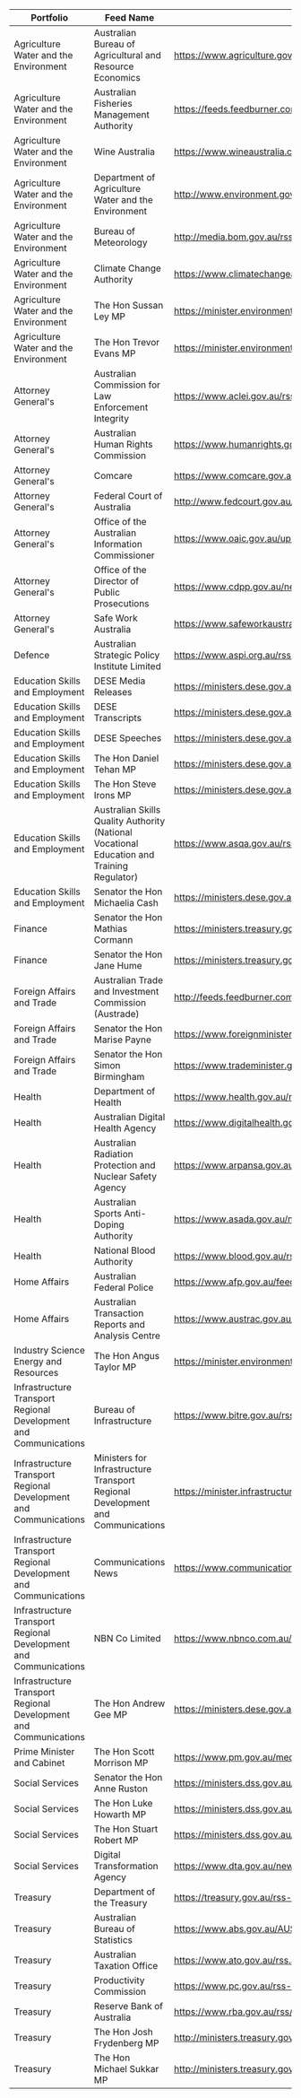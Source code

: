 | Portfolio                                                        | Feed Name                                                                                  | Feed URL                                                                                           |
| ---------------------------------------------------------------- | ------------------------------------------------------------------------------------------ | -------------------------------------------------------------------------------------------------- |
| Agriculture Water and the Environment                            | Australian Bureau of Agricultural and Resource Economics                                   | https://www.agriculture.gov.au/abares/news/media-releases/rss                                      |
| Agriculture Water and the Environment                            | Australian Fisheries Management Authority                                                  | https://feeds.feedburner.com/AustralianFisheriesManagementAuthority                                |
| Agriculture Water and the Environment                            | Wine Australia                                                                             | https://www.wineaustralia.com/special-pages/rss/stories                                            |
| Agriculture Water and the Environment                            | Department of Agriculture Water and the Environment                                        | http://www.environment.gov.au/rss-feed                                                             |
| Agriculture Water and the Environment                            | Bureau of Meteorology                                                                      | http://media.bom.gov.au/rss/                                                                       |
| Agriculture Water and the Environment                            | Climate Change Authority                                                                   | https://www.climatechangeauthority.gov.au/rss.xml                                                  |
| Agriculture Water and the Environment                            | The Hon Sussan Ley MP                                                                      | https://minister.environment.gov.au/feed/ley/rss.xml                                               |
| Agriculture Water and the Environment                            | The Hon Trevor Evans MP                                                                    | https://minister.environment.gov.au/feed/evans/rss.xml                                             |
| Attorney General's                                               | Australian Commission for Law Enforcement Integrity                                        | https://www.aclei.gov.au/rss.xml                                                                   |
| Attorney General's                                               | Australian Human Rights Commission                                                         | https://www.humanrights.gov.au/sites/default/files/content/rss/media.xml                           |
| Attorney General's                                               | Comcare                                                                                    | https://www.comcare.gov.au/about/news-events/rss_feeds/rss_news                                    |
| Attorney General's                                               | Federal Court of Australia                                                                 | http://www.fedcourt.gov.au/rss/news-and-events-rss                                                 |
| Attorney General's                                               | Office of the Australian Information Commissioner                                          | https://www.oaic.gov.au/updates/news-and-media/rss                                                 |
| Attorney General's                                               | Office of the Director of Public Prosecutions                                              | https://www.cdpp.gov.au/news/rss.xml                                                               |
| Attorney General's                                               | Safe Work Australia                                                                        | https://www.safeworkaustralia.gov.au/rss.xml                                                       |
| Defence                                                          | Australian Strategic Policy Institute Limited                                              | https://www.aspi.org.au/rss/news.rss                                                               |
| Education Skills and Employment                                  | DESE Media Releases                                                                        | https://ministers.dese.gov.au/releases_rss?release_types=15                                        |
| Education Skills and Employment                                  | DESE Transcripts                                                                           | https://ministers.dese.gov.au/releases_rss?release_types=16                                        |
| Education Skills and Employment                                  | DESE Speeches                                                                              | https://ministers.dese.gov.au/releases_rss?release_types=17                                        |
| Education Skills and Employment                                  | The Hon Daniel Tehan MP                                                                    | https://ministers.dese.gov.au/releases_rss?minister=15286                                          |
| Education Skills and Employment                                  | The Hon Steve Irons MP                                                                     | https://ministers.dese.gov.au/releases_rss?minister=16106                                          |
| Education Skills and Employment                                  | Australian Skills Quality Authority (National Vocational Education and Training Regulator) | https://www.asqa.gov.au/rss.xml                                                                    |
| Education Skills and Employment                                  | Senator the Hon Michaelia Cash                                                             | https://ministers.dese.gov.au/releases_rss?minister=13105                                          |
| Finance                                                          | Senator the Hon Mathias Cormann                                                            | https://ministers.treasury.gov.au/ministers/mathias-cormann-2014/media-releases/feed               |
| Finance                                                          | Senator the Hon Jane Hume                                                                  | https://ministers.treasury.gov.au/ministers/jane-hume-2019/media-releases/feed                     |
| Foreign Affairs and Trade                                        | Australian Trade and Investment Commission (Austrade)                                      | http://feeds.feedburner.com/Austrade                                                               |
| Foreign Affairs and Trade                                        | Senator the Hon Marise Payne                                                               | https://www.foreignminister.gov.au/rss.xml                                                         |
| Foreign Affairs and Trade                                        | Senator the Hon Simon Birmingham                                                           | https://www.trademinister.gov.au/rss.xml                                                           |
| Health                                                           | Department of Health                                                                       | https://www.health.gov.au/news/rss.xml                                                             |
| Health                                                           | Australian Digital Health Agency                                                           | https://www.digitalhealth.gov.au/news-and-events/news.rss                                          |
| Health                                                           | Australian Radiation Protection and Nuclear Safety Agency                                  | https://www.arpansa.gov.au/whats-new.rss                                                           |
| Health                                                           | Australian Sports Anti-Doping Authority                                                    | https://www.asada.gov.au/news/rss.xml                                                              |
| Health                                                           | National Blood Authority                                                                   | https://www.blood.gov.au/rss.xml                                                                   |
| Home Affairs                                                     | Australian Federal Police                                                                  | https://www.afp.gov.au/feed/media-releases                                                         |
| Home Affairs                                                     | Australian Transaction Reports and Analysis Centre                                         | https://www.austrac.gov.au/media-release/rss.xml                                                   |
| Industry Science Energy and Resources                            | The Hon Angus Taylor MP                                                                    | https://minister.environment.gov.au/feed/taylor/rss.xml                                            |
| Infrastructure Transport Regional Development and Communications | Bureau of Infrastructure                                                                   | https://www.bitre.gov.au/rss.xml                                                                   |
| Infrastructure Transport Regional Development and Communications | Ministers for Infrastructure Transport Regional Development and Communications             | https://minister.infrastructure.gov.au/rss.xml                                                     |
| Infrastructure Transport Regional Development and Communications | Communications News                                                                        | https://www.communications.gov.au/news/feed                                                        |
| Infrastructure Transport Regional Development and Communications | NBN Co Limited                                                                             | https://www.nbnco.com.au/utility/rss/media-statements.xml                                          |
| Infrastructure Transport Regional Development and Communications |  The Hon Andrew Gee MP                                                                     |  https://ministers.dese.gov.au/releases_rss?minister=18682                                         |
| Prime Minister and Cabinet                                       | The Hon Scott Morrison MP                                                                  |  https://www.pm.gov.au/media/rss                                                                   |
| Social Services                                                  | Senator the Hon Anne Ruston                                                                | https://ministers.dss.gov.au/feeds/anne-ruston/rss.xml                                             |
| Social Services                                                  | The Hon Luke Howarth MP                                                                    | https://ministers.dss.gov.au/feeds/luke-howarth/rss.xml                                            |
| Social Services                                                  | The Hon Stuart Robert MP                                                                   | https://ministers.dss.gov.au/feeds/stuart-robert/rss.xml                                           |
| Social Services                                                  | Digital Transformation Agency                                                              | https://www.dta.gov.au/news-blogs/feed/all                                                         |
| Treasury                                                         | Department of the Treasury                                                                 | https://treasury.gov.au/rss-feeds                                                                  |
| Treasury                                                         | Australian Bureau of Statistics                                                            | https://www.abs.gov.au/AUSSTATS/wmdata.nsf/activerss/mediaReleases_rss/$File/mediaReleases_rss.xml |
| Treasury                                                         | Australian Taxation Office                                                                 | https://www.ato.gov.au/rss.aspx?category=1837                                                      |
| Treasury                                                         | Productivity Commission                                                                    | https://www.pc.gov.au/rss-news-feed.xml                                                            |
| Treasury                                                         | Reserve Bank of Australia                                                                  | https://www.rba.gov.au/rss/rss-cb-media-releases.xml                                               |
| Treasury                                                         | The Hon Josh Frydenberg MP                                                                 | http://ministers.treasury.gov.au/ministers/josh-frydenberg-2018/all/feed                           |
| Treasury                                                         | The Hon Michael Sukkar MP                                                                  | http://ministers.treasury.gov.au/ministers/michael-sukkar-2019/all/feed                            |
